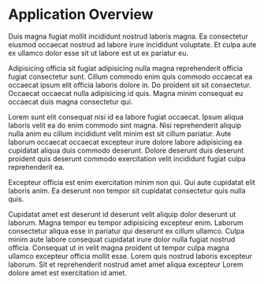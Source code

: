 # Application Overview

Duis magna fugiat mollit incididunt nostrud laboris magna. Ea consectetur eiusmod occaecat nostrud ad labore irure incididunt voluptate. Et culpa aute ex ullamco dolor esse sit ut labore est ut ex pariatur eu.

Adipisicing officia sit fugiat adipisicing nulla magna reprehenderit officia fugiat consectetur sunt. Cillum commodo enim quis commodo occaecat ea occaecat ipsum elit officia laboris dolore in. Do proident sit sit consectetur. Occaecat occaecat nulla adipisicing id quis. Magna minim consequat eu occaecat duis magna consectetur qui.

Lorem sunt elit consequat nisi id ea labore fugiat occaecat. Ipsum aliqua laboris velit ea do enim commodo sint magna. Nisi reprehenderit aliquip nulla anim eu cillum incididunt velit minim est sit cillum pariatur. Aute laborum occaecat occaecat excepteur irure dolore labore adipisicing ea cupidatat aliqua duis commodo deserunt. Dolore deserunt duis deserunt proident quis deserunt commodo exercitation velit incididunt fugiat culpa reprehenderit ea.

Excepteur officia est enim exercitation minim non qui. Qui aute cupidatat elit laboris anim. Ea deserunt non tempor sit cupidatat consectetur quis nulla quis.

Cupidatat amet est deserunt id deserunt velit aliquip dolor deserunt ut laborum. Magna tempor eu tempor adipisicing excepteur enim. Laborum consectetur aliqua esse in pariatur qui deserunt ex cillum ullamco. Culpa minim aute labore consequat cupidatat irure dolor nulla fugiat nostrud officia. Consequat ut in velit magna proident ut tempor culpa magna ullamco excepteur officia mollit esse. Lorem quis nostrud laboris excepteur laborum. Sit et reprehenderit nostrud amet amet aliqua excepteur Lorem dolore amet est exercitation id amet.